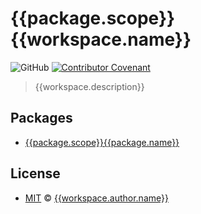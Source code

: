 # {{package.scope}}{{workspace.name}}

![GitHub](https://img.shields.io/github/license/{{workspace.owner}}/{{workspace.name}})
[![Contributor Covenant](https://img.shields.io/badge/Contributor%20Covenant-2.1-4baaaa.svg)](https://www.contributor-covenant.org/version/2/1/code_of_conduct/)

> {{workspace.description}}

## Packages

- [{{package.scope}}{{package.name}}](./packages/{{package.name}}/README.md)

## License

- [MIT](LICENSE) &copy; [{{workspace.author.name}}]({{workspace.author.url}})
